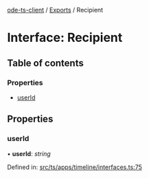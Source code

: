 [ode-ts-client](../README.md) / [Exports](../modules.md) / Recipient

# Interface: Recipient

## Table of contents

### Properties

- [userId](recipient.md#userid)

## Properties

### userId

• **userId**: *string*

Defined in: [src/ts/apps/timeline/interfaces.ts:75](https://github.com/opendigitaleducation/ode-ts-client/blob/b81969a/src/ts/apps/timeline/interfaces.ts#L75)
